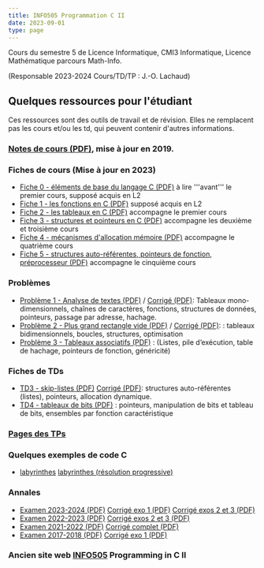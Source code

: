 ```yaml
---
title: INFO505 Programmation C II
date: 2023-09-01
type: page
---
```


Cours du semestre 5 de Licence Informatique, CMI3 Informatique, Licence Mathématique parcours Math-Info.

(Responsable 2023-2024 Cours/TD/TP : J.-O. Lachaud)

## Quelques ressources pour l'étudiant

Ces ressources sont des outils de travail et de révision. Elles ne
remplacent pas les cours et/ou les td, qui peuvent contenir d'autres
informations.

### [Notes de cours (PDF)](Cours/notes-de-cours.pdf), mise à jour en 2019.

### Fiches de cours (Mise à jour en 2023)

* [Fiche 0 - éléments de base du langage C (PDF)](Cours/fiche-0.pdf) à lire '''avant''' le premier cours, supposé acquis en L2
* [Fiche 1 - les fonctions en C (PDF)](Cours/fiche-1.pdf)  supposé acquis en L2
* [Fiche 2 - les tableaux en C (PDF)](Cours/fiche-2.pdf) accompagne le premier cours
* [Fiche 3 - structures et pointeurs en C (PDF)](Cours/fiche-3.pdf) accompagne les deuxième et troisième cours 
* [Fiche 4 - mécanismes d'allocation mémoire (PDF)](Cours/fiche-4.pdf) accompagne le quatrième cours 
* [Fiche 5 - structures auto-référentes, pointeurs de fonction, préprocesseur (PDF)](Cours/fiche-5.pdf) accompagne le cinquième cours

### Problèmes

* [Problème 1 - Analyse de textes (PDF)](Problemes/probleme-1.pdf) / [Corrigé (PDF)](Problemes/probleme-1-sol.pdf):
  Tableaux mono-dimensionnels, chaînes de caractères, fonctions,
  structures de données, pointeurs, passage par adresse, hachage.
* [Problème 2 - Plus grand rectangle vide (PDF)](Problemes/probleme-2.pdf) / [Corrigé (PDF)](Problemes/probleme-2-sol.pdf): :
  tableaux bidimensionnels, boucles, structures, optimisation
* [Problème 3 - Tableaux associatifs (PDF)](Problemes/probleme-3.pdf) : (Listes, pile d’exécution, table de hachage, pointeurs de fonction, généricité)

### Fiches de TDs

* [TD3 - skip-listes (PDF)](TDs/td-3.pdf) [Corrigé (PDF)](TDs/td-3-sol.pdf): structures auto-référentes (listes), pointeurs, allocation dynamique.
* [TD4 - tableaux de bits (PDF)](TDs/td-4.pdf) : pointeurs, manipulation de bits et tableau de bits, ensembles par fonction caractéristique

### [Pages des TPs](Tests/html)

### Quelques exemples de code C

* [labyrinthes](Lessons/lesson-3-a.c) [labyrinthes (résolution progressive)](Lessons/lesson-3-b.c)

### Annales

* [Examen 2023-2024 (PDF)](Examens/examen-2023-2024.pdf) [Corrigé exo 1 (PDF)](Examens/examen-sol-exo1-2023-2024.pdf) [Corrigé exos 2 et 3 (PDF)](Examens/examen-sol-2023-2024.pdf)
* [Examen 2022-2023 (PDF)](Examens/examen-2022-2023.pdf) [Corrigé exos 2 et 3 (PDF)](Examens/examen-sol-2022-2023.pdf)
* [Examen 2021-2022 (PDF)](Examens/examen-2021-2022.pdf) [Corrigé complet (PDF)](Examens/examen-sol-2021-2022.pdf)
* [Examen 2017-2018 (PDF)](Examens/examen-2017-2018.pdf) [Corrigé exo 1 (PDF)](Examens/examen-sol-exo1-2017-2018.pdf)

### Ancien site web [INFO505](http://os-vps418.infomaniak.ch:1250/mediawiki/index.php/INFO505_:_Programmation_C) Programming in C II 
